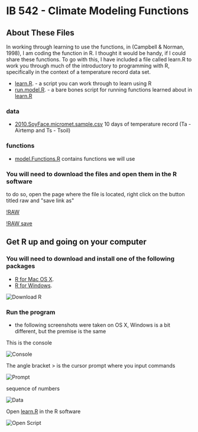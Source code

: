 IB 542 - Climate Modeling Functions
====================

About These Files
---------------------
In working through learning to use the functions, in (Campbell & Norman, 1998), I am coding the function in R.  I thought it would be handy, if I could share these functions.  To go with this, I have included a file called learn.R to work you through much of the introductory to programming with R, specifically in the context of a temperature record data set.

* [learn.R](http://github.com/bullfight/IB.542.code/blob/master/learn.R). - a script you can work through to learn using R
* [run.model.R](http://github.com/bullfight/IB.542.code/blob/master/run.model.R). - a bare bones script for running functions learned about in [learn.R](http://github.com/bullfight/IB.542.code/blob/master/learn.R)

### data
* [2010.SoyFace.micromet.sample.csv](http://github.com/bullfight/IB.542.code/blob/master/2010.SoyFace.micromet.sample.csv) 10 days of temperature record (Ta - Airtemp and Ts - Tsoil)

### functions
* [model.Functions.R](http://github.com/bullfight/IB.542.code/blob/master/model.Functions.R) contains functions we will use

### You will need to download the files and open them in the R software

to do so, open the page where the file is located, right click on the button titled raw and "save link as"

[!RAW](http://imgur.com/K1Ixy.png "Raw DL link")

[!RAW save](http://imgur.com/iCNlJ.png "Raw DL link")


Get R up and going on your computer
---------------------

### You will need to download and install one of the following packages

* [R for Mac OS X](http://cran.r-project.org/bin/macosx/).
* [R for Windows](http://cran.r-project.org/bin/windows/base/).

![Download R](http://imgur.com/BX1Hq.png "R Download Link")

### Run the program
* the following screenshots were taken on OS X, Windows is a bit different, but the premise is the same


This is the console

![Console](http://imgur.com/zmvvv.png "R Console")

The angle bracket > is the cursor prompt where you input commands

![Prompt](http://imgur.com/csB2M.png "R Prompt")

sequence of numbers

![Data](http://imgur.com/yJckW.png "Input Data")

Open [learn.R](http://github.com/bullfight/IB.542.code/blob/master/learn.R) in the R software

![Open Script](http://imgur.com/OkbU6.png "R Script")




